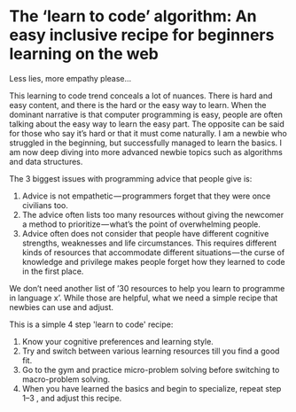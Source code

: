 # The ‘learn to code’ algorithm: An easy inclusive recipe for beginners learning on the web

Less lies, more empathy please…

This learning to code trend conceals a lot of nuances. There is hard and easy content, and there is the hard or the easy way to learn. When the dominant narrative is that computer programming is easy, people are often talking about the easy way to learn the easy part. The opposite can be said for those who say it’s hard or that it must come naturally.
I am a newbie who struggled in the beginning, but successfully managed to learn the basics. I am now deep diving into more advanced newbie topics such as algorithms and data structures.

The 3 biggest issues with programming advice that people give is:

1) Advice is not empathetic — programmers forget that they were once civilians too.
2) The advice often lists too many resources without giving the newcomer a method to prioritize — what’s the point of overwhelming people.
3) Advice often does not consider that people have different cognitive strengths, weaknesses and life circumstances. This requires different kinds of resources that accommodate different situations — the curse of knowledge and privilege makes people forget how they learned to code in the first place.

We don’t need another list of ’30 resources to help you learn to programme in language x’. While those are helpful, what we need a simple recipe that newbies can use and adjust.

This is a simple 4 step 'learn to code' recipe:

1. Know your cognitive preferences and learning style.
2. Try and switch between various learning resources till you find a good fit.
3. Go to the gym and practice micro-problem solving before switching to macro-problem solving.
4. When you have learned the basics and begin to specialize, repeat step 1–3 , and adjust this recipe.

